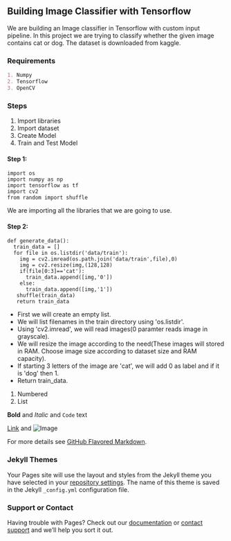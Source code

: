 ## Building Image Classifier with Tensorflow
We are building an Image classifier in Tensorflow with custom input pipeline.
In this project we are trying to classify whether the given image contains cat or dog.
The dataset is downloaded from kaggle.

### Requirements
```markdown
1. Numpy
2. Tensorflow
3. OpenCV
```

### Steps
1. Import libraries
2. Import dataset
3. Create Model
4. Train and Test Model

#### Step 1:
```
import os
import numpy as np
import tensorflow as tf
import cv2
from random import shuffle
```
We are importing all the libraries that we are going to use.

#### Step 2:
```
def generate_data():
  train_data = []
  for file in os.listdir('data/train'):
    img = cv2.imread(os.path.join('data/train',file),0)
    img = cv2.resize(img,(128,128)
    if(file[0:3]=='cat'):
      train_data.append([img,'0'])
    else:
      train_data.append([img,'1'])
   shuffle(train_data)   
   return train_data     
```
- First we will create an empty list.
- We will list filenames in the train directory using 'os.listdir'.
- Using 'cv2.imread', we will read images(0 paramter reads image in grayscale).
- We will resize the image according to the need(These images will stored in RAM. Choose image size according to dataset size and RAM     capacity).
- If starting 3 letters of the image are 'cat', we will add 0 as label and if it is 'dog' then 1.
- Return train_data.

1. Numbered
2. List

**Bold** and _Italic_ and `Code` text

[Link](url) and ![Image](src)


For more details see [GitHub Flavored Markdown](https://guides.github.com/features/mastering-markdown/).

### Jekyll Themes

Your Pages site will use the layout and styles from the Jekyll theme you have selected in your [repository settings](https://github.com/gagan0906/portfolio/settings). The name of this theme is saved in the Jekyll `_config.yml` configuration file.

### Support or Contact

Having trouble with Pages? Check out our [documentation](https://help.github.com/categories/github-pages-basics/) or [contact support](https://github.com/contact) and we’ll help you sort it out.
